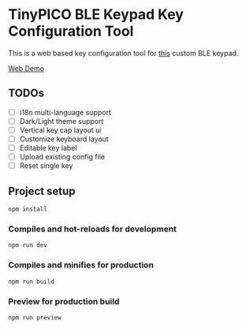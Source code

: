 # TinyPICO BLE Keypad Key Configuration Tool

This is a web based key configuration tool for [this](https://github.com/DriftKingTW/TinyPICO-BLE-Keypad) custom BLE keypad.

[Web Demo](https://github.com/DriftKingTW/TinyPICO-BLE-Keypad-Key-Configuration-Tool)

## TODOs

- [ ] i18n multi-language support
- [ ] Dark/Light theme support
- [ ] Vertical key cap layout ui
- [ ] Customize keyboard layout
- [ ] Editable key label
- [ ] Upload existing config file
- [ ] Reset single key

## Project setup

```shell
npm install
```

### Compiles and hot-reloads for development

```shell
npm run dev
```

### Compiles and minifies for production

```shell
npm run build
```

### Preview for production build

```shell
npm run preview
```
